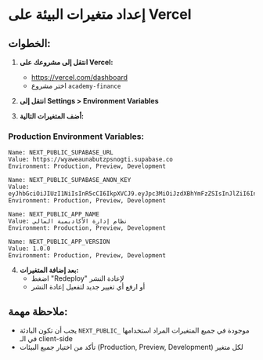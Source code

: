 # إعداد متغيرات البيئة على Vercel

## الخطوات:

1. **انتقل إلى مشروعك على Vercel:**
   - https://vercel.com/dashboard
   - اختر مشروع `academy-finance`

2. **انتقل إلى Settings > Environment Variables**

3. **أضف المتغيرات التالية:**

### Production Environment Variables:

```
Name: NEXT_PUBLIC_SUPABASE_URL
Value: https://wyaweaunabutzpsnogti.supabase.co
Environment: Production, Preview, Development
```

```
Name: NEXT_PUBLIC_SUPABASE_ANON_KEY  
Value: eyJhbGciOiJIUzI1NiIsInR5cCI6IkpXVCJ9.eyJpc3MiOiJzdXBhYmFzZSIsInJlZiI6Ind5YXdlYXVuYWJ1dHpwc25vZ3RpIiwicm9sZSI6ImFub24iLCJpYXQiOjE3NTczMTY3NjEsImV4cCI6MjA3Mjg5Mjc2MX0.jqXqTS2uCiZCNzO9u71im6DcQu621RiPsIaZYKIYlC0
Environment: Production, Preview, Development
```

```
Name: NEXT_PUBLIC_APP_NAME
Value: نظام إدارة الأكاديمية المالي
Environment: Production, Preview, Development
```

```
Name: NEXT_PUBLIC_APP_VERSION
Value: 1.0.0
Environment: Production, Preview, Development
```

4. **بعد إضافة المتغيرات:**
   - اضغط "Redeploy" لإعادة النشر
   - أو ارفع أي تغيير جديد لتفعيل إعادة النشر

## ملاحظة مهمة:
- يجب أن تكون البادئة `NEXT_PUBLIC_` موجودة في جميع المتغيرات المراد استخدامها في الـ client-side
- تأكد من اختيار جميع البيئات (Production, Preview, Development) لكل متغير
